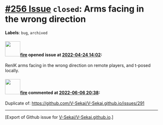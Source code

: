 # [\#256 Issue](https://github.com/V-Sekai/V-Sekai.github.io/issues/256) `closed`: Arms facing in the wrong direction
**Labels**: `bug`, `archived`


#### <img src="https://avatars.githubusercontent.com/u/32321?u=c2e06a3d2b49a467aa907e54aa259516440267cc&v=4" width="50">[fire](https://github.com/fire) opened issue at [2022-04-24 14:02](https://github.com/V-Sekai/V-Sekai.github.io/issues/256):

RenIK arms facing in the wrong direction on remote players, and t-posed locally.

#### <img src="https://avatars.githubusercontent.com/u/32321?u=c2e06a3d2b49a467aa907e54aa259516440267cc&v=4" width="50">[fire](https://github.com/fire) commented at [2022-06-06 20:38](https://github.com/V-Sekai/V-Sekai.github.io/issues/256#issuecomment-1147900984):

Duplicate of: https://github.com/V-Sekai/V-Sekai.github.io/issues/291


-------------------------------------------------------------------------------



[Export of Github issue for [V-Sekai/V-Sekai.github.io](https://github.com/V-Sekai/V-Sekai.github.io).]
